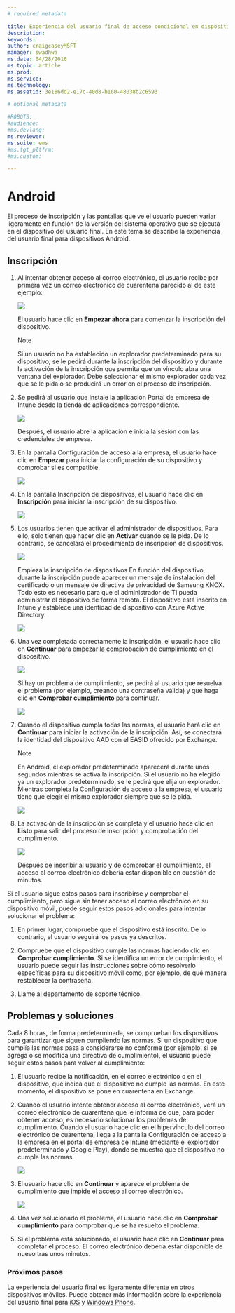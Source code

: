 ```yaml
---
# required metadata

title: Experiencia del usuario final de acceso condicional en dispositivos Android
description:
keywords:
author: craigcaseyMSFT
manager: swadhwa
ms.date: 04/28/2016
ms.topic: article
ms.prod:
ms.service:
ms.technology:
ms.assetid: 3e186dd2-e17c-40d8-b160-48038b2c6593

# optional metadata

#ROBOTS:
#audience:
#ms.devlang:
ms.reviewer: 
ms.suite: ems
#ms.tgt_pltfrm:
#ms.custom:

---
```


# Android

El proceso de inscripción y las pantallas que ve el usuario pueden variar ligeramente en función de la versión del sistema operativo que se ejecuta en el dispositivo del usuario final. En este tema se describe la experiencia del usuario final para dispositivos Android.

## Inscripción

1.  Al intentar obtener acceso al correo electrónico, el usuario recibe por primera vez un correo electrónico de cuarentena parecido al de este ejemplo:

    ![](./media/ProtectEmail/EUX-Android-quarantine-Email.png)

    El usuario hace clic en **Empezar ahora** para comenzar la inscripción del dispositivo.

    > [!NOTE]
    > Si un usuario no ha establecido un explorador predeterminado para su dispositivo, se le pedirá durante la inscripción del dispositivo y durante la activación de la inscripción que permita que un vínculo abra una ventana del explorador. Debe seleccionar el mismo explorador cada vez que se le pida o se producirá un error en el proceso de inscripción.

2.  Se pedirá al usuario que instale la aplicación Portal de empresa de Intune desde la tienda de aplicaciones correspondiente.

    ![](./media/ProtectEmail/EUX-Android-Portal.png)

    Después, el usuario abre la aplicación e inicia la sesión con las credenciales de empresa.

3.  En la pantalla Configuración de acceso a la empresa, el usuario hace clic en **Empezar** para iniciar la configuración de su dispositivo y comprobar si es compatible.

    ![](./media/ProtectEmail/EUX-Android-company-Access-Setup.PNG)

4.  En la pantalla Inscripción de dispositivos, el usuario hace clic en **Inscripción** para iniciar la inscripción de su dispositivo.

    ![](./media/ProtectEmail/EUX-Android-device-Enroll.png)

5.  Los usuarios tienen que activar el administrador de dispositivos. Para ello, solo tienen que hacer clic en **Activar** cuando se le pida. De lo contrario, se cancelará el procedimiento de inscripción de dispositivos.

    ![](./media/ProtectEmail/EUX-Android-activate-DeviceAdmin.PNG)

    Empieza la inscripción de dispositivos En función del dispositivo, durante la inscripción puede aparecer un mensaje de instalación del certificado o un mensaje de directiva de privacidad de Samsung KNOX. Todo esto es necesario para que el administrador de TI pueda administrar el dispositivo de forma remota. El dispositivo está inscrito en Intune y establece una identidad de dispositivo con Azure Active Directory.

    ![](./media/ProtectEmail/EUX-Android-enrolling-Device.png)

6.  Una vez completada correctamente la inscripción, el usuario hace clic en **Continuar** para empezar la comprobación de cumplimiento en el dispositivo.

    ![](./media/ProtectEmail/EUX-Android-enroll-Success.png)

    Si hay un problema de cumplimiento, se pedirá al usuario que resuelva el problema (por ejemplo, creando una contraseña válida) y que haga clic en **Comprobar cumplimiento** para continuar.

    ![](./media/ProtectEmail/EUX-Android-resolve-Compliance-Issues.png)

7.  Cuando el dispositivo cumpla todas las normas, el usuario hará clic en **Continuar** para iniciar la activación de la inscripción. Así, se conectará la identidad del dispositivo AAD con el EASID ofrecido por Exchange.

    > [!NOTE]
    > En Android, el explorador predeterminado aparecerá durante unos segundos mientras se activa la inscripción. Si el usuario no ha elegido ya un explorador predeterminado, se le pedirá que elija un explorador. Mientras completa la Configuración de acceso a la empresa, el usuario tiene que elegir el mismo explorador siempre que se le pida.

    ![](./media/ProtectEmail/EUX-Android-compliance-Successful.PNG)

8.  La activación de la inscripción se completa y el usuario hace clic en **Listo** para salir del proceso de inscripción y comprobación del cumplimiento.

    ![](./media/ProtectEmail/EUX-Android-all-Successful2.PNG)

    Después de inscribir al usuario y de comprobar el cumplimiento, el acceso al correo electrónico debería estar disponible en cuestión de minutos.

Si el usuario sigue estos pasos para inscribirse y comprobar el cumplimiento, pero sigue sin tener acceso al correo electrónico en su dispositivo móvil, puede seguir estos pasos adicionales para intentar solucionar el problema:

1.  En primer lugar, compruebe que el dispositivo está inscrito. De lo contrario, el usuario seguirá los pasos ya descritos.

2.  Compruebe que el dispositivo cumple las normas haciendo clic en **Comprobar cumplimiento**. Si se identifica un error de cumplimiento, el usuario puede seguir las instrucciones sobre cómo resolverlo específicas para su dispositivo móvil como, por ejemplo, de qué manera restablecer la contraseña.

3.  Llame al departamento de soporte técnico.

## Problemas y soluciones
Cada 8 horas, de forma predeterminada, se comprueban los dispositivos para garantizar que siguen cumpliendo las normas. Si un dispositivo que cumplía las normas pasa a considerarse no conforme (por ejemplo, si se agrega o se modifica una directiva de cumplimiento), el usuario puede seguir estos pasos para volver al cumplimiento:

1.  El usuario recibe la notificación, en el correo electrónico o en el dispositivo, que indica que el dispositivo no cumple las normas. En este momento, el dispositivo se pone en cuarentena en Exchange.

2.  Cuando el usuario intente obtener acceso al correo electrónico, verá un correo electrónico de cuarentena que le informa de que, para poder obtener acceso, es necesario solucionar los problemas de cumplimiento. Cuando el usuario hace clic en el hipervínculo del correo electrónico de cuarentena, llega a la pantalla Configuración de acceso a la empresa en el portal de empresa de Intune (mediante el explorador predeterminado y Google Play), donde se muestra que el dispositivo no cumple las normas.

    ![](./media/ProtectEmail/EUX-Android-outOfCompliance.png)

3.  El usuario hace clic en **Continuar** y aparece el problema de cumplimiento que impide el acceso al correo electrónico.

    ![](./media/ProtectEmail/EUX-Android-resolve-Compliance-Issues.png)

4.  Una vez solucionado el problema, el usuario hace clic en **Comprobar cumplimiento** para comprobar que se ha resuelto el problema.

5.  Si el problema está solucionado, el usuario hace clic en **Continuar** para completar el proceso. El correo electrónico debería estar disponible de nuevo tras unos minutos.

### Próximos pasos
La experiencia del usuario final es ligeramente diferente en otros dispositivos móviles. Puede obtener más información sobre la experiencia del usuario final para [iOS](../Solutions/end-user-experience-conditional-access-ios.md) y [Windows Phone](../Solutions/end-user-experience-conditional-access-winphone.md).


<!--HONumber=Apr16_HO2-->


